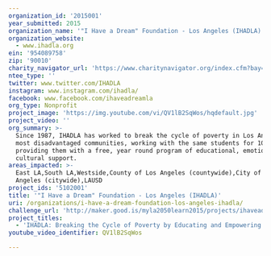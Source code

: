 ```yaml
---
organization_id: '2015001'
year_submitted: 2015
organization_name: '"I Have a Dream" Foundation - Los Angeles (IHADLA)'
organization_website:
  - www.ihadla.org
ein: '954089758'
zip: '90010'
charity_navigator_url: 'https://www.charitynavigator.org/index.cfm?bay=search.profile&ein=954089758'
ntee_type: ''
twitter: www.twitter.com/IHADLA
instagram: www.instagram.com/ihadla/
facebook: www.facebook.com/ihaveadreamla
org_type: Nonprofit
project_image: 'https://img.youtube.com/vi/QV1lB2SqWos/hqdefault.jpg'
project_video: ''
org_summary: >-
  Since 1987, IHADLA has worked to break the cycle of poverty in Los Angeles’
  most disadvantaged communities, working with the same students for 10+ years &
  providing them with a free, year round program of educational, emotional, &
  cultural support.
areas_impacted: >-
  East LA,South LA,Westside,County of Los Angeles (countywide),City of Los
  Angeles (citywide),LAUSD
project_ids: '5102001'
title: '"I Have a Dream" Foundation - Los Angeles (IHADLA)'
uri: /organizations/i-have-a-dream-foundation-los-angeles-ihadla/
challenge_url: 'http://maker.good.is/myla2050learn2015/projects/ihaveadream.html'
project_titles:
  - 'IHADLA: Breaking the Cycle of Poverty by Educating and Empowering Youth.'
youtube_video_identifier: QV1lB2SqWos

---
```

